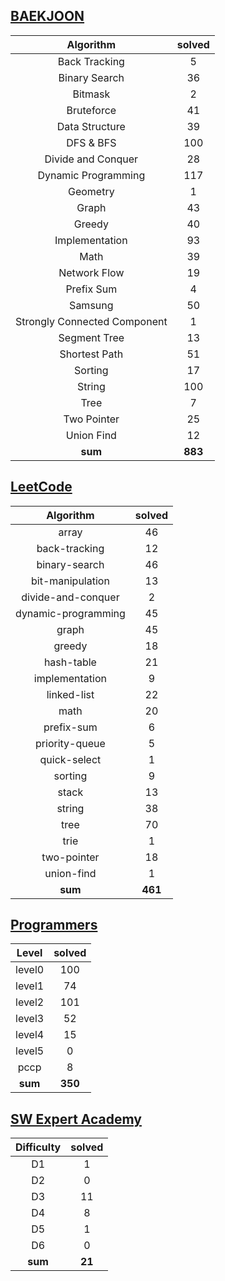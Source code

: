 ## [BAEKJOON](./baekjoon/) 
|    Algorithm    | solved |
| :-------------: | :----: |
|Back Tracking|5|
|Binary Search|36|
|Bitmask|2|
|Bruteforce|41|
|Data Structure|39|
|DFS & BFS|100|
|Divide and Conquer|28|
|Dynamic Programming|117|
|Geometry|1|
|Graph|43|
|Greedy|40|
|Implementation|93|
|Math|39|
|Network Flow|19|
|Prefix Sum|4|
|Samsung|50|
|Strongly Connected Component|1|
|Segment Tree|13|
|Shortest Path|51|
|Sorting|17|
|String|100|
|Tree|7|
|Two Pointer|25|
|Union Find|12|
| **sum** | **883**|

## [LeetCode](./leetcode/)
|    Algorithm    | solved |
| :-------------: | :----: |
|array|46|
|back-tracking|12|
|binary-search|46|
|bit-manipulation|13|
|divide-and-conquer|2|
|dynamic-programming|45|
|graph|45|
|greedy|18|
|hash-table|21|
|implementation|9|
|linked-list|22|
|math|20|
|prefix-sum|6|
|priority-queue|5|
|quick-select|1|
|sorting|9|
|stack|13|
|string|38|
|tree|70|
|trie|1|
|two-pointer|18|
|union-find|1|
| **sum** | **461**|

## [Programmers](./programmers/)
|    Level    | solved |
| :-------------: | :----: |
|level0|100|
|level1|74|
|level2|101|
|level3|52|
|level4|15|
|level5|0|
|pccp|8|
| **sum** | **350**|

## [SW Expert Academy](./swea/)
|    Difficulty    | solved |
| :-------------: | :----: |
|D1|1|
|D2|0|
|D3|11|
|D4|8|
|D5|1|
|D6|0|
| **sum** | **21**|

